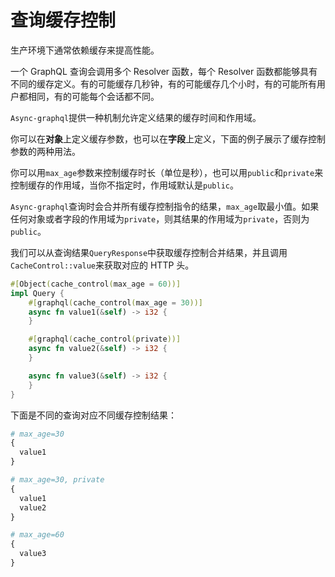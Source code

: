 # 查询缓存控制

生产环境下通常依赖缓存来提高性能。

一个 GraphQL 查询会调用多个 Resolver 函数，每个 Resolver 函数都能够具有不同的缓存定义。有的可能缓存几秒钟，有的可能缓存几个小时，有的可能所有用户都相同，有的可能每个会话都不同。

`Async-graphql`提供一种机制允许定义结果的缓存时间和作用域。

你可以在**对象**上定义缓存参数，也可以在**字段**上定义，下面的例子展示了缓存控制参数的两种用法。

你可以用`max_age`参数来控制缓存时长（单位是秒），也可以用`public`和`private`来控制缓存的作用域，当你不指定时，作用域默认是`public`。

`Async-graphql`查询时会合并所有缓存控制指令的结果，`max_age`取最小值。如果任何对象或者字段的作用域为`private`，则其结果的作用域为`private`，否则为`public`。

我们可以从查询结果`QueryResponse`中获取缓存控制合并结果，并且调用`CacheControl::value`来获取对应的 HTTP 头。

```rust
#[Object(cache_control(max_age = 60))]
impl Query {
    #[graphql(cache_control(max_age = 30))]
    async fn value1(&self) -> i32 {
    }

    #[graphql(cache_control(private))]
    async fn value2(&self) -> i32 {
    }

    async fn value3(&self) -> i32 {
    }
}
```

下面是不同的查询对应不同缓存控制结果：

```graphql
# max_age=30
{
  value1
}
```

```graphql
# max_age=30, private
{
  value1
  value2
}
```

```graphql
# max_age=60
{
  value3
}
```

